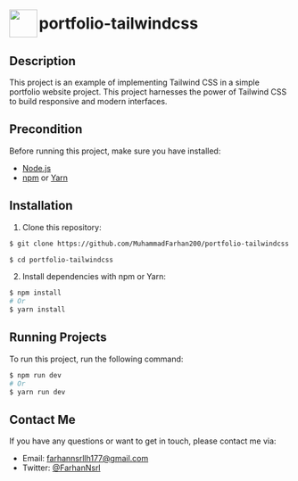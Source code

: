 <h1 style="display: flex; align-items: center;"><img src="https://muhammadfarhan200.github.io/portfolio-tailwindcss/public/img/skills/tailwindcss-color.svg" width="50" align="left"/>  portfolio-tailwindcss</h1>


## Description

This project is an example of implementing Tailwind CSS in a simple portfolio website project. This project harnesses the power of Tailwind CSS to build responsive and modern interfaces.

## Precondition

Before running this project, make sure you have installed:

- [Node.js](https://nodejs.org)
- [npm](https://www.npmjs.com) or [Yarn](https://yarnpkg.com)

## Installation

1. Clone this repository:

```bash
$ git clone https://github.com/MuhammadFarhan200/portfolio-tailwindcss.git

$ cd portfolio-tailwindcss
```

2. Install dependencies with npm or Yarn:

```bash
$ npm install
# Or
$ yarn install
```
## Running Projects

To run this project, run the following command:

```bash
$ npm run dev
# Or
$ yarn run dev
```

## Contact Me

If you have any questions or want to get in touch, please contact me via:

- Email: [farhannsrllh177@gmail.com](mailto:farhannsrllh177@gmail.com)
- Twitter: [@FarhanNsrl](https://twitter.com/FarhanNsrl)
